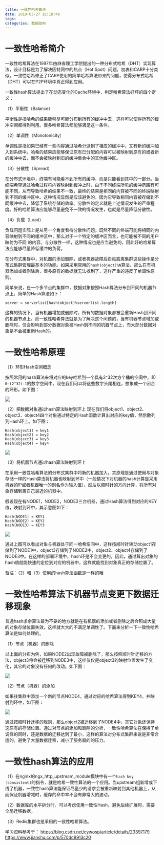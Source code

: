 ```yaml
---
title: 一致性哈希算法
date: 2019-03-27 16:18:48
tags:
categories: 数据结构
---
```


# 一致性哈希简介

一致性哈希算法在1997年由麻省理工学院提出的一种分布式哈希（DHT）实现算法，设计目标是为了解决因特网中的热点（Hot Spot）问题，初衷和CARP十分类似。一致性哈希修正了CARP使用的简单哈希算法带来的问题，使得分布式哈希（DHT）可以在P2P环境中真正得到应用。 

一致性hash算法提出了在动态变化的Cache环境中，判定哈希算法好坏的四个定义：

（1）平衡性（Balance）

平衡性是指哈希的结果能够尽可能分布到所有的缓冲中去，这样可以使得所有的缓冲空间都得到利用。很多哈希算法都能够满足这一条件。

（2）单调性（Monotonicity）

单调性是指如果已经有一些内容通过哈希分派到了相应的缓冲中，又有新的缓冲加入到系统中。哈希的结果应能够保证原有已分配的内容可以被映射到原有的或者新的缓冲中去，而不会被映射到旧的缓冲集合中的其他缓冲区。 

（3）分散性（Spread）

在分布式环境中，终端有可能看不到所有的缓冲，而是只能看到其中的一部分。当终端希望通过哈希过程将内容映射到缓冲上时，由于不同终端所见的缓冲范围有可能不同，从而导致哈希的结果不一致，最终的结果是相同的内容被不同的终端映射到不同的缓冲区中。这种情况显然是应该避免的，因为它导致相同内容被存储到不同缓冲中去，降低了系统存储的效率。分散性的定义就是上述情况发生的严重程度。好的哈希算法应能够尽量避免不一致的情况发生，也就是尽量降低分散性。 

（4）负载（Load）

负载问题实际上是从另一个角度看待分散性问题。既然不同的终端可能将相同的内容映射到不同的缓冲区中，那么对于一个特定的缓冲区而言，也可能被不同的用户映射为不同 的内容。与分散性一样，这种情况也是应当避免的，因此好的哈希算法应能够尽量降低缓冲的负荷。

在分布式集群中，对机器的添加删除，或者机器故障后自动脱离集群这些操作是分布式集群管理最基本的功能。如果采用常用的`hash(object)%N`算法，那么在有机器添加或者删除后，很多原有的数据就无法找到了，这样严重的违反了单调性原则。

简单来说，在一个多节点的集群中，数据对象按照Hash算法分布到不同的机器节点上，简单的Hash算法如下：

    server = serverlist[hash(object)%serverlist.length]

这样的情况下，当有机器增加或删除时，所有的数据对象都被会重新Hash到不同的机器节点上。而一致性哈希算法就是为了解决这个问题的，当有机器节点增加或删除时，仅会影响到部分数据对象被Hash到不同的机器节点上，而大部分数据对象是不会被重新Hash的。

# 一致性哈希原理

（1）环形Hash空间概念

按照常用的hash算法来将对应的key哈希到一个具有2^32次方个桶的空间中，即`0~(2^32)-1`的数字空间中。现在我们可以将这些数字头尾相连，想象成一个闭合的环形。如下图：

![](/images/ds_dht_1_1.png)

（2）把数据对象通过hash算法映射到环上
现在我们将object1、object2、object3、object4四个对象通过特定的Hash函数计算出对应的key值，然后散列到Hash环上。如下图：

    Hash(object1) = key1
    Hash(object2) = key2
    Hash(object3) = key3
    Hash(object4) = key4

![](/images/ds_dht_1_2.png)

（3）将机器节点通过hash算法映射到环上

在采用一致性哈希算法的分布式集群中将新的机器加入，其原理是通过使用与对象存储一样的Hash算法将机器也映射到环中（一般情况下对机器的hash计算是采用机器的IP或者机器唯一的别名作为输入值），然后以顺时针的方向计算，将所有对象存储到离自己最近的机器中。

假设现在有NODE1，NODE2，NODE3三台机器，通过Hash算法得到对应的KEY值，映射到环中，其示意图如下：

    Hash(NODE1) = KEY1
    Hash(NODE2) = KEY2
    Hash(NODE3) = KEY3

![](/images/ds_dht_1_3.png)

通过上图可以看出对象与机器处于同一哈希空间中，这样按顺时针转动object1存储到了NODE1中，object3存储到了NODE2中，object2、object4存储到了NODE3中。在这样的部署环境中，hash环是不会变更的，因此，通过算出对象的hash值就能快速的定位到对应的机器中，这样就能找到对象真正的存储位置了。

备注：（2）和（3）使用的hash算法函数是一样的哦

# 一致性哈希算法下机器节点变更下数据迁移现象

普通hash求余算法最为不妥的地方就是在有机器的添加或者删除之后会照成大量的对象存储位置失效，这样就大大的不满足单调性了。下面来分析一下一致性哈希算法是如何处理的。

（1）节点（机器）的删除

以上面的分布为例，如果NODE2出现故障被删除了，那么按照顺时针迁移的方法，object3将会被迁移到NODE3中，这样仅仅是object3的映射位置发生了变化，其它的对象没有任何的改动。如下图：

![](/images/ds_dht_1_4.png)

（2）节点（机器）的添加

如果往集群中添加一个新的节点NODE4，通过对应的哈希算法得到KEY4，并映射到环中，如下图：

![](/images/ds_dht_1_5.png)

通过按顺时针迁移的规则，那么object2被迁移到了NODE4中，其它对象还保持这原有的存储位置。通过对节点的添加和删除的分析，一致性哈希算法在保持了单调性的同时，还是数据的迁移达到了最小，这样的算法对分布式集群来说是非常合适的，避免了大量数据迁移，减小了服务器的的压力。

# 一致性hash算法的应用

（1）在nginx的ngx_http_upstream_module模块中有一个`hash key [consistent]`的指令，就是哈希一致性算法的一个应用。当upstream组新增或下线了机器，一致性hash算法能保证尽量少的请求会被重新映射到其他机器上，从而保证机器增减时，缓存的命中率不会有非常大的波动。

（2）数据库的水平拆分时，可以考虑使用一致性Hash，避免后续扩展时，需要全局迁移数据。

（3）Redis集群也是采用的一致性哈希算法。

学习资料参考于：
https://blog.csdn.net/cywosp/article/details/23397179
https://www.jianshu.com/p/570dc8913c20
